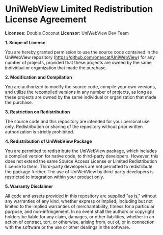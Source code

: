 # UniWebView Limited Redistribution License Agreement

**Licensee:** Double Coconut
**Licensor:** UniWebView Dev Team

**1. Scope of License**

You are hereby granted permission to use the source code contained in the UniWebView repository (https://github.com/onevcat/UniWebView) for any number of projects, provided that these projects are owned by the same individual or organization that made the purchase.

**2. Modification and Compilation**

You are authorized to modify the source code, compile your own versions, and utilize the recompiled versions in any number of projects, as long as these projects are owned by the same individual or organization that made the purchase.

**3. Restriction on Redistribution**

The source code and this repository are intended for your personal use only. Redistribution or sharing of the repository without prior written authorization is strictly prohibited.

**4. Redistribution of UniWebView Package**

You are permitted to redistribute the UniWebView package, which includes a compiled version for native code, to third-party developers. However, this does not extend the same Source Access License or Limited Redistribution License to them. Third-party developers are not permitted to redistribute the package further. The use of UniWebView by third-party developers is restricted to integration within your product only.

**5. Warranty Disclaimer**

All code and assets provided in this repository are supplied "as is," without any warranties of any kind, whether express or implied, including but not limited to the implied warranties of merchantability, fitness for a particular purpose, and non-infringement. In no event shall the authors or copyright holders be liable for any claim, damages, or other liabilities, whether in an action of contract, tort, or otherwise, arising from, out of, or in connection with the software or the use or other dealings in the software.


